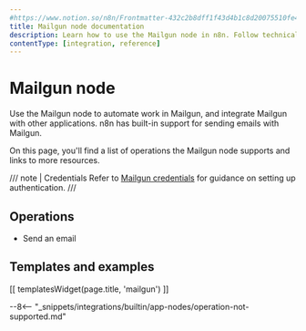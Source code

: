 ```yaml
---
#https://www.notion.so/n8n/Frontmatter-432c2b8dff1f43d4b1c8d20075510fe4
title: Mailgun node documentation
description: Learn how to use the Mailgun node in n8n. Follow technical documentation to integrate Mailgun node into your workflows.
contentType: [integration, reference]
---
```


# Mailgun node

Use the Mailgun node to automate work in Mailgun, and integrate Mailgun with other applications. n8n has built-in support for sending emails with Mailgun. 

On this page, you'll find a list of operations the Mailgun node supports and links to more resources.

/// note | Credentials
Refer to [Mailgun credentials](/integrations/builtin/credentials/mailgun.md) for guidance on setting up authentication. 
///

## Operations

- Send an email

## Templates and examples

<!-- see https://www.notion.so/n8n/Pull-in-templates-for-the-integrations-pages-37c716837b804d30a33b47475f6e3780 -->
[[ templatesWidget(page.title, 'mailgun') ]]

--8<-- "_snippets/integrations/builtin/app-nodes/operation-not-supported.md"
